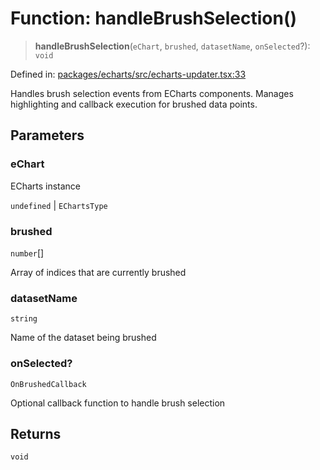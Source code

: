 # Function: handleBrushSelection()

> **handleBrushSelection**(`eChart`, `brushed`, `datasetName`, `onSelected`?): `void`

Defined in: [packages/echarts/src/echarts-updater.tsx:33](https://github.com/GeoDaCenter/openassistant/blob/ae6e39c15b60e7a98a21d90a5bbeff5dc44c1295/packages/echarts/src/echarts-updater.tsx#L33)

Handles brush selection events from ECharts components.
Manages highlighting and callback execution for brushed data points.

## Parameters

### eChart

ECharts instance

`undefined` | `EChartsType`

### brushed

`number`[]

Array of indices that are currently brushed

### datasetName

`string`

Name of the dataset being brushed

### onSelected?

`OnBrushedCallback`

Optional callback function to handle brush selection

## Returns

`void`
